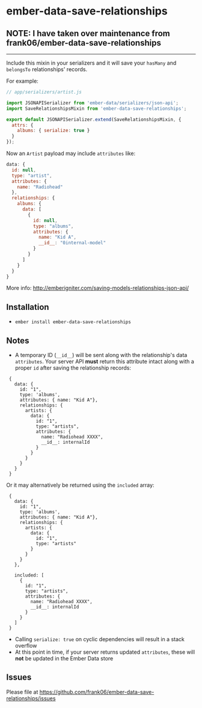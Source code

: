 # ember-data-save-relationships

## NOTE: I have taken over maintenance from frank06/ember-data-save-relationships

------

Include this mixin in your serializers and it will save your `hasMany` and `belongsTo` relationships' records.

For example:

```javascript
// app/serializers/artist.js

import JSONAPISerializer from 'ember-data/serializers/json-api';
import SaveRelationshipsMixin from 'ember-data-save-relationships';

export default JSONAPISerializer.extend(SaveRelationshipsMixin, {
  attrs: {
    albums: { serialize: true }
  }
});
```

Now an `Artist` payload may include `attributes` like:

```javascript
data: {
  id: null,
  type: "artist",
  attributes: {
    name: "Radiohead"
  },
  relationships: {
    albums: {
      data: [
        {
          id: null,
          type: "albums",
          attributes: {
            name: "Kid A",
            __id__: "0internal-model"
          }
        }
      ]
    }
  }
}
```

More info: http://emberigniter.com/saving-models-relationships-json-api/

## Installation

* `ember install ember-data-save-relationships`

## Notes

 - A temporary ID (`__id__`) will be sent along with the relationship's data `attributes`. Your server API **must** return this attribute intact along with a proper `id` after saving the relationship records:
 ```
  { 
    data: {
      id: "1",
      type: 'albums',
      attributes: { name: "Kid A"},
      relationships: {
        artists: {
          data: {
            id: "1",
            type: "artists",
            attributes: {
              name: "Radiohead XXXX",
              __id__: internalId
            }
          }
        }
      }
    }
  }
 ```
 Or it may alternatively be returned using the `included` array:
 ```
  { 
    data: {
      id: "1",
      type: 'albums',
      attributes: { name: "Kid A"},
      relationships: {
        artists: {
          data: {
            id: "1",
            type: "artists"
          }
        }
      }
    },

    included: [
      {
        id: "1",
        type: "artists",
        attributes: {
          name: "Radiohead XXXX",
          __id__: internalId
        }
      }
    ]
  }
  ```
 - Calling `serialize: true` on cyclic dependencies will result in a stack overflow
 - At this point in time, if your server returns updated `attributes`, these will **not** be updated in the Ember Data store

## Issues

Please file at https://github.com/frank06/ember-data-save-relationships/issues

